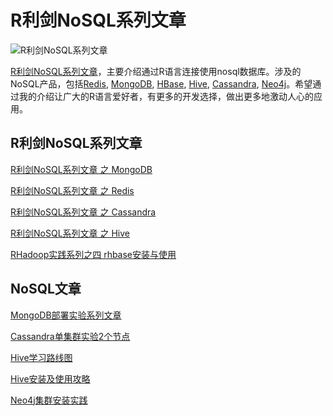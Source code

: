 R利剑NoSQL系列文章
============

![R利剑NoSQL系列文章](http://blog.fens.me/wp-content/uploads/2013/05/r-nosql.png)

[R利剑NoSQL系列文章](http://blog.fens.me/series-r-nosql/)，主要介绍通过R语言连接使用nosql数据库。涉及的NoSQL产品，包括[Redis](http://blog.fens.me/nosql-r-redis/), [MongoDB](http://blog.fens.me/nosql-r-mongodb/), [HBase](http://blog.fens.me/nosql-r-hbase), [Hive](http://blog.fens.me/nosql-r-hive/), [Cassandra](http://blog.fens.me/nosql-r-cassandra/), [Neo4j](http://blog.fens.me/nosql-r-neo4j/)。希望通过我的介绍让广大的R语言爱好者，有更多的开发选择，做出更多地激动人心的应用。

## R利剑NoSQL系列文章

[R利剑NoSQL系列文章 之 MongoDB](http://blog.fens.me/nosql-r-mongodb/)

[R利剑NoSQL系列文章 之 Redis](http://blog.fens.me/nosql-r-redis/)

[R利剑NoSQL系列文章 之 Cassandra](http://blog.fens.me/nosql-r-cassandra/)

[R利剑NoSQL系列文章 之 Hive](http://blog.fens.me/nosql-r-hive/)

[RHadoop实践系列之四 rhbase安装与使用](http://blog.fens.me/rhadoop-hbase-rhase/)

## NoSQL文章

[MongoDB部署实验系列文章](http://blog.fens.me/series-mongodb/)

[Cassandra单集群实验2个节点](http://blog.fens.me/cassandra-clustor/)

[Hive学习路线图](http://blog.fens.me/hadoop-hive-roadmap/)

[Hive安装及使用攻略](http://blog.fens.me/hadoop-hive-intro/)

[Neo4j集群安装实践](http://blog.fens.me/nosql-neo4j-intro/)


